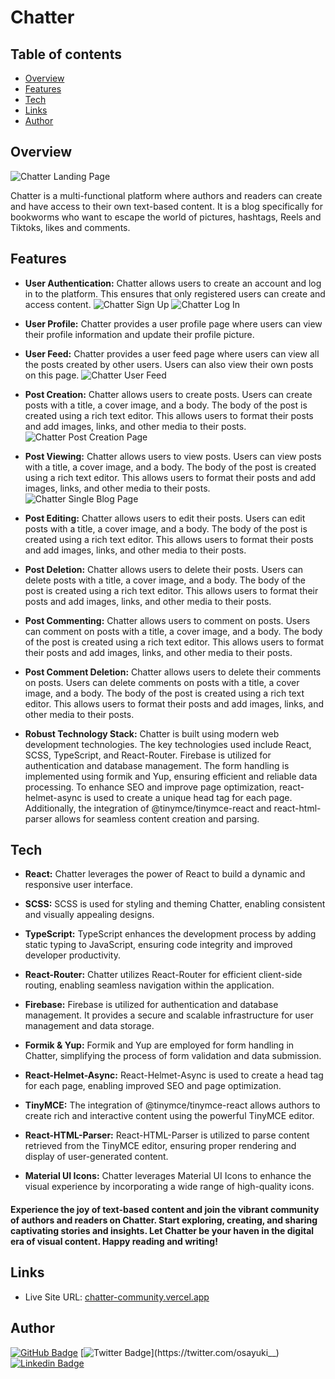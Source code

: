 # Chatter

## Table of contents

- [Overview](#overview)
- [Features](#features)
- [Tech](#Tech)
- [Links](#links)
- [Author](#author)

## Overview

![Chatter Landing Page](https://res.cloudinary.com/dg0sck16v/image/upload/v1689204003/chatter-Images/Landing_Page_iloyav.png "Landing Page")

Chatter is a multi-functional platform where authors and readers can create and have access to their own text-based content. It is a blog specifically for bookworms who want to escape the world of pictures, hashtags, Reels and Tiktoks, likes and comments. 

## Features

- **User Authentication:** Chatter allows users to create an account and log in to the platform. This ensures that only registered users can create and access content.
![Chatter Sign Up](https://res.cloudinary.com/dg0sck16v/image/upload/v1689203553/chatter-Images/Sign_Up_cwkb4t.png "Sign Up Page")
![Chatter Log In](https://res.cloudinary.com/dg0sck16v/image/upload/v1689203553/chatter-Images/Log_In_giigfp.png "Log In Page")
- **User Profile:** Chatter provides a user profile page where users can view their profile information and update their profile picture.
- **User Feed:** Chatter provides a user feed page where users can view all the posts created by other users. Users can also view their own posts on this page.
![Chatter User Feed](https://res.cloudinary.com/dg0sck16v/image/upload/v1689202167/chatter-Images/Feed_Page_k0onm7.png "Feed Page")
- **Post Creation:** Chatter allows users to create posts. Users can create posts with a title, a cover image, and a body. The body of the post is created using a rich text editor. This allows users to format their posts and add images, links, and other media to their posts.
![Chatter Post Creation Page](https://res.cloudinary.com/dg0sck16v/image/upload/v1689203835/chatter-Images/New_Post_jv0szx.png "Create New Post Page")
- **Post Viewing:** Chatter allows users to view posts. Users can view posts with a title, a cover image, and a body. The body of the post is created using a rich text editor. This allows users to format their posts and add images, links, and other media to their posts.
![Chatter Single Blog Page](https://res.cloudinary.com/dg0sck16v/image/upload/v1689203835/chatter-Images/Single_Post_qnhz2b.png "Single Blog Page")
- **Post Editing:** Chatter allows users to edit their posts. Users can edit posts with a title, a cover image, and a body. The body of the post is created using a rich text editor. This allows users to format their posts and add images, links, and other media to their posts.
- **Post Deletion:** Chatter allows users to delete their posts. Users can delete posts with a title, a cover image, and a body. The body of the post is created using a rich text editor. This allows users to format their posts and add images, links, and other media to their posts.
- **Post Commenting:** Chatter allows users to comment on posts. Users can comment on posts with a title, a cover image, and a body. The body of the post is created using a rich text editor. This allows users to format their posts and add images, links, and other media to their posts.
- **Post Comment Deletion:** Chatter allows users to delete their comments on posts. Users can delete comments on posts with a title, a cover image, and a body. The body of the post is created using a rich text editor. This allows users to format their posts and add images, links, and other media to their posts.

- **Robust Technology Stack:** Chatter is built using modern web development technologies. The key technologies used include React, SCSS, TypeScript, and React-Router. Firebase is utilized for authentication and database management. The form handling is implemented using formik and Yup, ensuring efficient and reliable data processing. To enhance SEO and improve page optimization, react-helmet-async is used to create a unique head tag for each page. Additionally, the integration of @tinymce/tinymce-react and react-html-parser allows for seamless content creation and parsing.

## Tech

- **React:** Chatter leverages the power of React to build a dynamic and responsive user interface.

- **SCSS:** SCSS is used for styling and theming Chatter, enabling consistent and visually appealing designs.

- **TypeScript:** TypeScript enhances the development process by adding static typing to JavaScript, ensuring code integrity and improved developer productivity.

- **React-Router:** Chatter utilizes React-Router for efficient client-side routing, enabling seamless navigation within the application.

- **Firebase:** Firebase is utilized for authentication and database management. It provides a secure and scalable infrastructure for user management and data storage.

- **Formik & Yup:** Formik and Yup are employed for form handling in Chatter, simplifying the process of form validation and data submission.

- **React-Helmet-Async:** React-Helmet-Async is used to create a head tag for each page, enabling improved SEO and page optimization.

- **TinyMCE:** The integration of @tinymce/tinymce-react allows authors to create rich and interactive content using the powerful TinyMCE editor.

- **React-HTML-Parser:** React-HTML-Parser is utilized to parse content retrieved from the TinyMCE editor, ensuring proper rendering and display of user-generated content.

- **Material UI Icons:** Chatter leverages Material UI Icons to enhance the visual experience by incorporating a wide range of high-quality icons.

#### Experience the joy of text-based content and join the vibrant community of authors and readers on Chatter. Start exploring, creating, and sharing captivating stories and insights. Let Chatter be your haven in the digital era of visual content. Happy reading and writing!


## Links

- Live Site URL: [chatter-community.vercel.app](https://chatter-community.vercel.app)

## Author

[![GitHub Badge](https://img.shields.io/badge/GitHub-100000?style=for-the-badge&logo=github&logoColor=white&link=https://github.com/okhuarobo-osayuki)](https://github.com/okhuarobo-osayuki)
[![Twitter Badge](https://img.shields.io/badge/-@osayuki__-1ca0f1?style=for-the-badge&logo=twitter&logoColor=white&link=https://twitter.com/osayuki__)](https://twitter.com/osayuki__)
[![Linkedin Badge](https://img.shields.io/badge/osayukiokhuarobo-blue?style=for-the-badge&logo=Linkedin&logoColor=white&link=https://www.linkedin.com/in/osayuki-raymond-okhuarobo/)](https://www.linkedin.com/in/osayuki-raymond-okhuarobo/)
